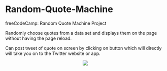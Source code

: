 # Random-Quote-Machine
freeCodeCamp: Random Quote Machine Project

Randomly choose quotes from a data set and displays them on the page without having the page reload. 

Can post tweet of quote on screen by clicking on button which will directly will take you on to the Twitter website or app.

<p align = "center">
<img src = "http://res.cloudinary.com/jcdiaz1991/image/upload/v1517944715/Screen_Shot_2018-02-06_at_11.14.56_AM_v2bmgz.png">
</p>
